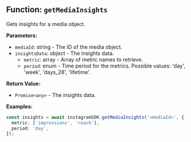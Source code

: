 ## Function: `getMediaInsights`

Gets insights for a media object.

**Parameters:**

- `mediaId`: string - The ID of the media object.
- `insightsData`: object - The insights data.
  - `metric`: array<string> - Array of metric names to retrieve.
  - `period`: enum - Time period for the metrics. Possible values: 'day', 'week', 'days_28', 'lifetime'.

**Return Value:**

- `Promise<any>` - The insights data.

**Examples:**

```typescript
const insights = await instagramSDK.getMediaInsights('<mediaId>', {
  metric: ['impressions', 'reach'],
  period: 'day',
});
```
